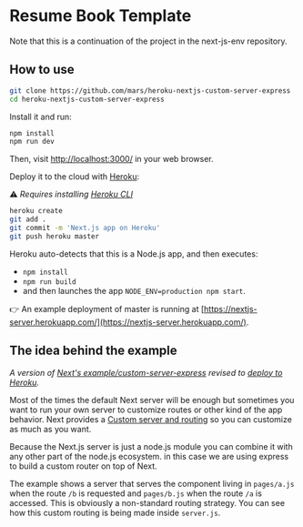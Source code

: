 
# Resume Book Template
Note that this is a continuation of the project in the next-js-env repository. 

## How to use

```bash
git clone https://github.com/mars/heroku-nextjs-custom-server-express
cd heroku-nextjs-custom-server-express
```

Install it and run:

```bash
npm install
npm run dev
```

Then, visit [http://localhost:3000/](http://localhost:3000/) in your web browser.

Deploy it to the cloud with [Heroku](https://www.heroku.com):

⚠️ *Requires installing [Heroku CLI](https://devcenter.heroku.com/articles/heroku-cli)*

```bash
heroku create
git add .
git commit -m 'Next.js app on Heroku'
git push heroku master
```

Heroku auto-detects that this is a Node.js app, and then executes:

* `npm install`
* `npm run build`
* and then launches the app `NODE_ENV=production npm start`.

👉 An example deployment of master is running at [https://nextjs-server.herokuapp.com/](https://nextjs-server.herokuapp.com/).

## The idea behind the example

*A version of [Next's example/custom-server-express](https://github.com/zeit/next.js/tree/master/examples/custom-server-express) revised to [deploy to Heroku](https://github.com/mars/heroku-nextjs).*

Most of the times the default Next server will be enough but sometimes you want to run your own server to customize routes or other kind of the app behavior. Next provides a [Custom server and routing](https://github.com/zeit/next.js#custom-server-and-routing) so you can customize as much as you want.

Because the Next.js server is just a node.js module you can combine it with any other part of the node.js ecosystem. in this case we are using express to build a custom router on top of Next.

The example shows a server that serves the component living in `pages/a.js` when the route `/b` is requested and `pages/b.js` when the route `/a` is accessed. This is obviously a non-standard routing strategy. You can see how this custom routing is being made inside `server.js`.
